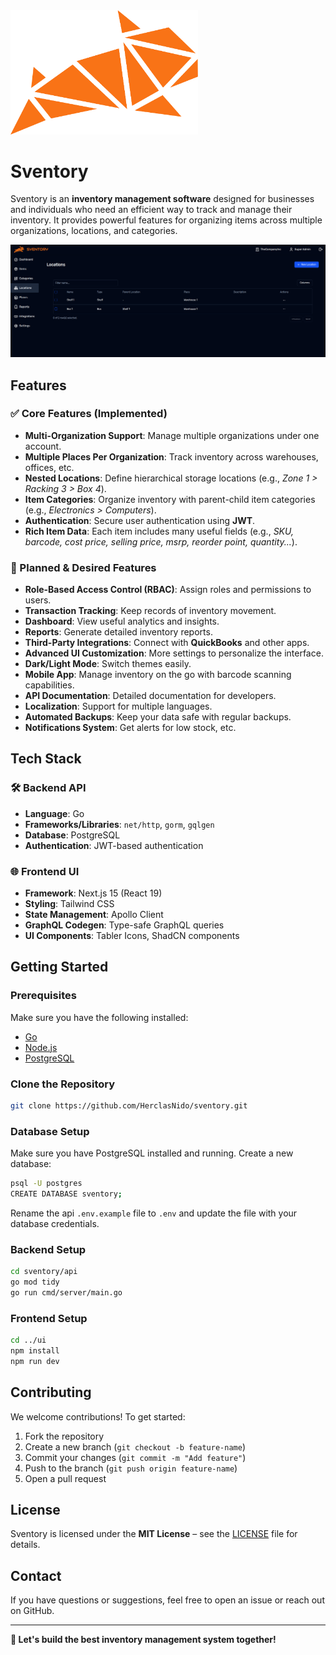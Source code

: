 <img src="ui/public/sventory-logo.svg" alt="Sventory Logo" width="300">

# Sventory

Sventory is an **inventory management software** designed for businesses and individuals who need an efficient way to track and manage their inventory. It provides powerful features for organizing items across multiple organizations, locations, and categories.

<img src="screenshot1.png" alt="App Screenshot">

## Features

### ✅ Core Features (Implemented)

- **Multi-Organization Support**: Manage multiple organizations under one account.
- **Multiple Places Per Organization**: Track inventory across warehouses, offices, etc.
- **Nested Locations**: Define hierarchical storage locations (e.g., *Zone 1 > Racking 3 > Box 4*).
- **Item Categories**: Organize inventory with parent-child item categories (e.g., *Electronics > Computers*).
- **Authentication**: Secure user authentication using **JWT**.
- **Rich Item Data**: Each item includes many useful fields (e.g., *SKU, barcode, cost price, selling price, msrp, reorder point, quantity...*).

### 🚀 Planned & Desired Features

- **Role-Based Access Control (RBAC)**: Assign roles and permissions to users.
- **Transaction Tracking**: Keep records of inventory movement.
- **Dashboard**: View useful analytics and insights.
- **Reports**: Generate detailed inventory reports.
- **Third-Party Integrations**: Connect with **QuickBooks** and other apps.
- **Advanced UI Customization**: More settings to personalize the interface.
- **Dark/Light Mode**: Switch themes easily.
- **Mobile App**: Manage inventory on the go with barcode scanning capabilities.
- **API Documentation**: Detailed documentation for developers.
- **Localization**: Support for multiple languages.
- **Automated Backups**: Keep your data safe with regular backups.
- **Notifications System**: Get alerts for low stock, etc.

## Tech Stack

### 🛠 Backend API

- **Language**: Go
- **Frameworks/Libraries**: `net/http`, `gorm`, `gqlgen`
- **Database**: PostgreSQL
- **Authentication**: JWT-based authentication

### 🌐 Frontend UI

- **Framework**: Next.js 15 (React 19)
- **Styling**: Tailwind CSS
- **State Management**: Apollo Client
- **GraphQL Codegen**: Type-safe GraphQL queries
- **UI Components**: Tabler Icons, ShadCN components

## Getting Started

### Prerequisites

Make sure you have the following installed:

- [Go](https://golang.org/dl/)
- [Node.js](https://nodejs.org/en/download/)
- [PostgreSQL](https://www.postgresql.org/download/)

### Clone the Repository

```sh
git clone https://github.com/HerclasNido/sventory.git
```

### Database Setup
Make sure you have PostgreSQL installed and running.
Create a new database:
```sh
psql -U postgres
CREATE DATABASE sventory;
```
Rename the api `.env.example` file to `.env` and update the file with your database credentials.

### Backend Setup

```sh
cd sventory/api
go mod tidy
go run cmd/server/main.go
```

### Frontend Setup

```sh
cd ../ui
npm install
npm run dev
```

## Contributing

We welcome contributions! To get started:

1. Fork the repository
2. Create a new branch (`git checkout -b feature-name`)
3. Commit your changes (`git commit -m "Add feature"`)
4. Push to the branch (`git push origin feature-name`)
5. Open a pull request

## License

Sventory is licensed under the **MIT License** – see the [LICENSE](LICENSE) file for details.

## Contact

If you have questions or suggestions, feel free to open an issue or reach out on GitHub.

---

**🚀 Let's build the best inventory management system together!**
